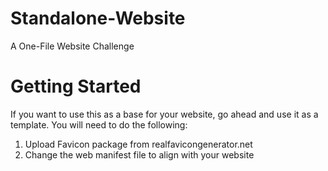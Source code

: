 # Standalone-Website
A One-File Website Challenge

# Getting Started
If you want to use this as a base for your website, go ahead and use it as a template.
You will need to do the following:
1. Upload Favicon package from realfavicongenerator.net
2. Change the web manifest file to align with your website
